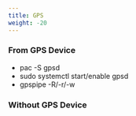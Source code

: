 ```yaml
---
title: GPS
weight: -20
---
```


### From GPS Device
- pac -S gpsd
- sudo systemctl start/enable gpsd
- gpspipe -R/-r/-w

### Without GPS Device
